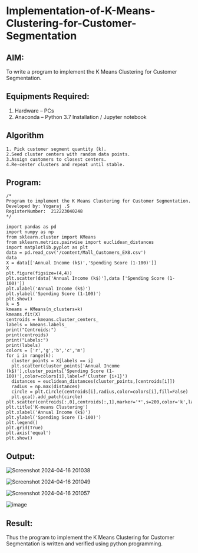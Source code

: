 # Implementation-of-K-Means-Clustering-for-Customer-Segmentation

## AIM:
To write a program to implement the K Means Clustering for Customer Segmentation.

## Equipments Required:
1. Hardware – PCs
2. Anaconda – Python 3.7 Installation / Jupyter notebook

## Algorithm
```
1. Pick customer segment quantity (k).
2.Seed cluster centers with random data points.
3.Assign customers to closest centers.
4.Re-center clusters and repeat until stable. 
```

## Program:
```
/*
Program to implement the K Means Clustering for Customer Segmentation.
Developed by: Yogaraj .S
RegisterNumber:  212223040248
*/

import pandas as pd 
import numpy as np
from sklearn.cluster import KMeans
from sklearn.metrics.pairwise import euclidean_distances
import matplotlib.pyplot as plt
data = pd.read_csv('/content/Mall_Customers_EX8.csv')
data
X = data[['Annual Income (k$)','Spending Score (1-100)']]
X
plt.figure(figsize=(4,4))
plt.scatter(data['Annual Income (k$)'],data ['Spending Score (1-100)'])
plt.xlabel('Annual Income (k$)')
plt.ylabel('Spending Score (1-100)')
plt.show()
k = 5
kmeans = KMeans(n_clusters=k)
kmeans.fit(X)
centroids = kmeans.cluster_centers_
labels = kmeans.labels_
print("Centroids:")
print(centroids)
print("Labels:")
print(labels)
colors = ['r','g','b','c','m']
for i in range(k):
  cluster_points = X[labels == i]
  plt.scatter(cluster_points['Annual Income (k$)'],cluster_points['Spending Score (1-100)'],color=colors[i],label=f'Cluster {i+1}')
  distances = euclidean_distances(cluster_points,[centroids[i]])
  radius = np.max(distances)
  circle = plt.Circle(centroids[i],radius,color=colors[i],fill=False)
  plt.gca().add_patch(circle)
plt.scatter(centroids[:,0],centroids[:,1],marker='*',s=200,color='k',label='Centroids')
plt.title('K-means Clustering')
plt.xlabel('Annual Income (k$)')
plt.ylabel('Spending Score (1-100)')
plt.legend()
plt.grid(True)
plt.axis('equal')
plt.show()

```
## Output:

![Screenshot 2024-04-16 201038](https://github.com/yogaraj2/Implementation-of-K-Means-Clustering-for-Customer-Segmentation/assets/153482637/69d99eb3-b61e-49f1-920f-b557e5d3a7bb)

![Screenshot 2024-04-16 201049](https://github.com/yogaraj2/Implementation-of-K-Means-Clustering-for-Customer-Segmentation/assets/153482637/195f550d-fc60-481f-92c2-e0fca41137e4)
 
![Screenshot 2024-04-16 201057](https://github.com/yogaraj2/Implementation-of-K-Means-Clustering-for-Customer-Segmentation/assets/153482637/e71b6e92-acbe-4b12-b82d-c1a9f9bdc96b)

![image](https://github.com/yogaraj2/Implementation-of-K-Means-Clustering-for-Customer-Segmentation/assets/153482637/575068fe-a9ce-4069-ac0a-390bc096f999)


## Result:
Thus the program to implement the K Means Clustering for Customer Segmentation is written and verified using python programming.
